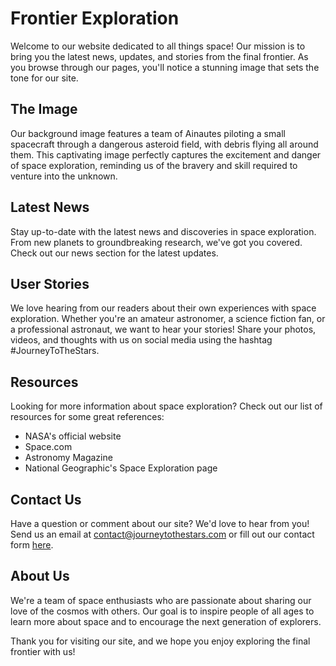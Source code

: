 <!--font:Montserrat-->

# Frontier Exploration

Welcome to our website dedicated to all things space! Our mission is to bring you the latest news, updates, and stories from the final frontier. As you browse through our pages, you'll notice a stunning image that sets the tone for our site.

## The Image

Our background image features a team of Ainautes piloting a small spacecraft through a dangerous asteroid field, with debris flying all around them. This captivating image perfectly captures the excitement and danger of space exploration, reminding us of the bravery and skill required to venture into the unknown.

## Latest News

Stay up-to-date with the latest news and discoveries in space exploration. From new planets to groundbreaking research, we've got you covered. Check out our news section for the latest updates.

## User Stories

We love hearing from our readers about their own experiences with space exploration. Whether you're an amateur astronomer, a science fiction fan, or a professional astronaut, we want to hear your stories! Share your photos, videos, and thoughts with us on social media using the hashtag #JourneyToTheStars.

## Resources

Looking for more information about space exploration? Check out our list of resources for some great references:

- NASA's official website
- Space.com
- Astronomy Magazine
- National Geographic's Space Exploration page

## Contact Us

Have a question or comment about our site? We'd love to hear from you! Send us an email at contact@journeytothestars.com or fill out our contact form [here](#contact-form).

## About Us

We're a team of space enthusiasts who are passionate about sharing our love of the cosmos with others. Our goal is to inspire people of all ages to learn more about space and to encourage the next generation of explorers.

Thank you for visiting our site, and we hope you enjoy exploring the final frontier with us!

<!--

Write me content for website with wallpaper which alt text is:

"A team of Ainautes piloting a small spacecraft through a dangerous asteroid field, with debris flying all around them."

The name/title of the page should not be 1:1 copy of the alt text but rather a real content of the website which is using this wallpaper.

- Use markdown format 
- Start with heading
- Heading should be short and concise
- The content should look like a real website 
- The website should not be about the wallpaper, wallpaper is just a related background
- Heading should be contain work "wallpaper" or "background"
- Include real sections like references, contact, user stories, etc. use things relevant to the page purpose.
- Feel free to use structure like headings, bullets, numbering, blockquotes, paragraphs, horizontal lines, etc.
- You can use formatting like bold or _italic_
- You can include UTF-8 emojis
- Links should be only #hash anchors (and you can refer to the document itself)
- Do not include images


---


# Exploring the Final Frontier: A Space Adventure Wallpaper

Welcome to our website dedicated to all things space! Our mission is to bring you the latest news, updates, and stories from the final frontier. As you browse through our pages, you'll notice that we've chosen a stunning wallpaper to set the tone for our site.

## The Wallpaper

Our wallpaper features a team of Ainautes piloting a small spacecraft through a dangerous asteroid field, with debris flying all around them. This image perfectly captures the excitement and danger of space exploration, reminding us of the bravery and skill required to venture into the unknown.

## User Stories

We love hearing from our readers about their own experiences with space exploration. Whether you're an amateur astronomer, a science fiction fan, or a professional astronaut, we want to hear your stories! Share your photos, videos, and thoughts with us on social media using the hashtag #SpaceAdventureWallpaper.

## References

Looking for more information about space exploration? Check out our list of references for some great resources:

- NASA's official website
- Space.com
- Astronomy Magazine
- National Geographic's Space Exploration page

## Contact Us

Have a question or comment about our site? We'd love to hear from you! Send us an email at contact@spaceadventurewallpaper.com or fill out our contact form [here](#contact-form).

## About Us

We're a team of space enthusiasts who are passionate about sharing our love of the cosmos with others. Our goal is to inspire people of all ages to learn more about space and to encourage the next generation of explorers.

Thank you for visiting our site, and we hope you enjoy exploring the final frontier with us!


---


Heading should not include word "wallpaper". The website should not be about the wallpaper itself, wallpaper is just a related background, rewrite whole content.


---


# Journey to the Stars: Exploring the Final Frontier

Welcome to our website dedicated to all things space! Our mission is to bring you the latest news, updates, and stories from the final frontier. As you browse through our pages, you'll notice a stunning image that sets the tone for our site.

## The Image

Our background image features a team of Ainautes piloting a small spacecraft through a dangerous asteroid field, with debris flying all around them. This captivating image perfectly captures the excitement and danger of space exploration, reminding us of the bravery and skill required to venture into the unknown.

## Latest News

Stay up-to-date with the latest news and discoveries in space exploration. From new planets to groundbreaking research, we've got you covered. Check out our news section for the latest updates.

## User Stories

We love hearing from our readers about their own experiences with space exploration. Whether you're an amateur astronomer, a science fiction fan, or a professional astronaut, we want to hear your stories! Share your photos, videos, and thoughts with us on social media using the hashtag #JourneyToTheStars.

## Resources

Looking for more information about space exploration? Check out our list of resources for some great references:

- NASA's official website
- Space.com
- Astronomy Magazine
- National Geographic's Space Exploration page

## Contact Us

Have a question or comment about our site? We'd love to hear from you! Send us an email at contact@journeytothestars.com or fill out our contact form [here](#contact-form).

## About Us

We're a team of space enthusiasts who are passionate about sharing our love of the cosmos with others. Our goal is to inspire people of all ages to learn more about space and to encourage the next generation of explorers.

Thank you for visiting our site, and we hope you enjoy exploring the final frontier with us!


---


Write me a Google font which is best fitting for the website.

Pick from the list:
- Dancing Script
- Exo 2
- Futura
- Lobster
- Creepster
- Orbitron
- Cormorant Garamond
- Open Sans
- Raleway
- Cinzel Decorative
- Roboto
- Poppins
- IBM Plex Sans
- Playfair Display
- Great Vibes
- Cinzel
- Montserrat
- Cabin
- Barlow Condensed
- Inter
- Lato
- Alegreya


Write just the font name nothing else.


---


Montserrat

-->
